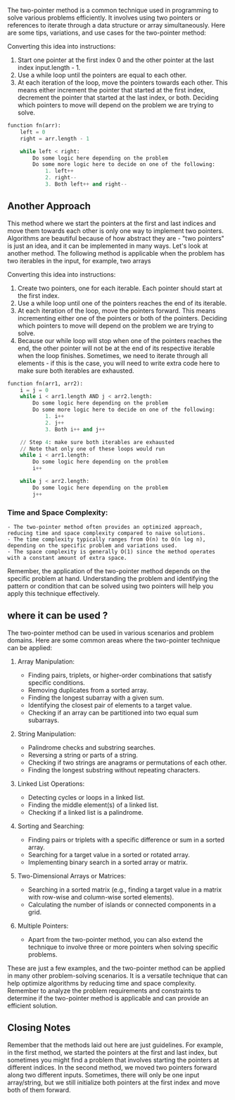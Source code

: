 The two-pointer method is a common technique used in programming to solve various problems efficiently. It involves using two pointers or references to iterate through a data structure or array simultaneously. Here are some tips, variations, and use cases for the two-pointer method:

Converting this idea into instructions:

1. Start one pointer at the first index 0 and the other pointer at the last index input.length - 1.
2. Use a while loop until the pointers are equal to each other.
3. At each iteration of the loop, move the pointers towards each other. This means either increment the pointer that started at the first index, decrement the pointer that started at the last index, or both. Deciding which pointers to move will depend on the problem we are trying to solve.

```python
function fn(arr):
    left = 0
    right = arr.length - 1

    while left < right:
        Do some logic here depending on the problem
        Do some more logic here to decide on one of the following:
            1. left++
            2. right--
            3. Both left++ and right--
```

## Another Approach

This method where we start the pointers at the first and last indices and move them towards each other is only one way to implement two pointers. Algorithms are beautiful because of how abstract they are - "two pointers" is just an idea, and it can be implemented in many ways. Let's look at another method. The following method is applicable when the problem has two iterables in the input, for example, two arrays

Converting this idea into instructions:

1. Create two pointers, one for each iterable. Each pointer should start at the first index.
2. Use a while loop until one of the pointers reaches the end of its iterable.
3. At each iteration of the loop, move the pointers forward. This means incrementing either one of the pointers or both of the pointers. Deciding which pointers to move will depend on the problem we are trying to solve.
4. Because our while loop will stop when one of the pointers reaches the end, the other pointer will not be at the end of its respective iterable when the loop finishes. Sometimes, we need to iterate through all elements - if this is the case, you will need to write extra code here to make sure both iterables are exhausted.

```python
function fn(arr1, arr2):
    i = j = 0
    while i < arr1.length AND j < arr2.length:
        Do some logic here depending on the problem
        Do some more logic here to decide on one of the following:
            1. i++
            2. j++
            3. Both i++ and j++

    // Step 4: make sure both iterables are exhausted
    // Note that only one of these loops would run
    while i < arr1.length:
        Do some logic here depending on the problem
        i++

    while j < arr2.length:
        Do some logic here depending on the problem
        j++
```

### Time and Space Complexity:

    - The two-pointer method often provides an optimized approach, reducing time and space complexity compared to naive solutions.
    - The time complexity typically ranges from O(n) to O(n log n), depending on the specific problem and variations used.
    - The space complexity is generally O(1) since the method operates with a constant amount of extra space.

Remember, the application of the two-pointer method depends on the specific problem at hand. Understanding the problem and identifying the pattern or condition that can be solved using two pointers will help you apply this technique effectively.

## where it can be used ?

The two-pointer method can be used in various scenarios and problem domains. Here are some common areas where the two-pointer technique can be applied:

1. Array Manipulation:

   - Finding pairs, triplets, or higher-order combinations that satisfy specific conditions.
   - Removing duplicates from a sorted array.
   - Finding the longest subarray with a given sum.
   - Identifying the closest pair of elements to a target value.
   - Checking if an array can be partitioned into two equal sum subarrays.

2. String Manipulation:

   - Palindrome checks and substring searches.
   - Reversing a string or parts of a string.
   - Checking if two strings are anagrams or permutations of each other.
   - Finding the longest substring without repeating characters.

3. Linked List Operations:

   - Detecting cycles or loops in a linked list.
   - Finding the middle element(s) of a linked list.
   - Checking if a linked list is a palindrome.

4. Sorting and Searching:

   - Finding pairs or triplets with a specific difference or sum in a sorted array.
   - Searching for a target value in a sorted or rotated array.
   - Implementing binary search in a sorted array or matrix.

5. Two-Dimensional Arrays or Matrices:

   - Searching in a sorted matrix (e.g., finding a target value in a matrix with row-wise and column-wise sorted elements).
   - Calculating the number of islands or connected components in a grid.

6. Multiple Pointers:
   - Apart from the two-pointer method, you can also extend the technique to involve three or more pointers when solving specific problems.

These are just a few examples, and the two-pointer method can be applied in many other problem-solving scenarios. It is a versatile technique that can help optimize algorithms by reducing time and space complexity. Remember to analyze the problem requirements and constraints to determine if the two-pointer method is applicable and can provide an efficient solution.

## Closing Notes

Remember that the methods laid out here are just guidelines. For example, in the first method, we started the pointers at the first and last index, but sometimes you might find a problem that involves starting the pointers at different indices. In the second method, we moved two pointers forward along two different inputs. Sometimes, there will only be one input array/string, but we still initialize both pointers at the first index and move both of them forward.
